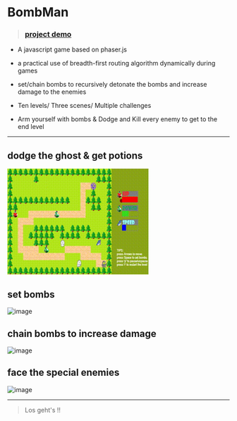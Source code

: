# BombMan

> ### [project demo](https://spycsh.github.io/BombMan/)

- A javascript game based on phaser.js

- a practical use of breadth-first routing algorithm dynamically during games

- set/chain bombs to recursively detonate the bombs and increase damage to the enemies

- Ten levels/ Three scenes/ Multiple challenges

- Arm yourself with bombs & Dodge and Kill every enemy to get to the end level

---

## dodge the ghost & get potions

![image](https://raw.githubusercontent.com/Spycsh/BombMan/master/asset/readme_gif/p1.gif)

## set bombs

![image](https://raw.githubusercontent.com/Spycsh/BombMan/master/asset/readme_gif/b1.gif)

## chain bombs to increase damage

![image](https://raw.githubusercontent.com/Spycsh/BombMan/master/asset/readme_gif/b2.gif)

## face the special enemies

![image](https://raw.githubusercontent.com/Spycsh/BombMan/master/asset/readme_gif/invisible.gif)

---

> Los geht's !!
